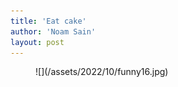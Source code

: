 ```yaml
---
title: 'Eat cake'
author: 'Noam Sain'
layout: post
---
```


<figure class="wp-block-image size-full">![](/assets/2022/10/funny16.jpg)</figure>